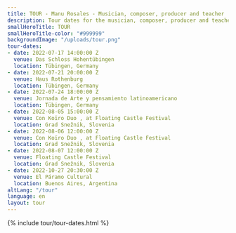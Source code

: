 ```yaml
---
title: TOUR - Manu Rosales - Musician, composer, producer and teacher
description: Tour dates for the musician, composer, producer and teacher Manu Rosales.
smallHeroTitle: TOUR
smallHeroTitle-color: "#999999"
backgroundImage: "/uploads/tour.png"
tour-dates:
- date: 2022-07-17 14:00:00 Z
  venue: Das Schloss Hohentübingen
  location: Tübingen, Germany
- date: 2022-07-21 20:00:00 Z
  venue: Haus Rothenburg
  location: Tübingen, Germany
- date: 2022-07-24 18:00:00 Z
  venue: Jornada de Arte y pensamiento latinoamericano
  location: Tübingen, Germany
- date: 2022-08-05 15:00:00 Z
  venue: Con Koïro Duo , at Floating Castle Festival
  location: Grad Snežnik, Slovenia
- date: 2022-08-06 12:00:00 Z
  venue: Con Koïro Duo , at Floating Castle Festival
  location: Grad Snežnik, Slovenia
- date: 2022-08-07 12:00:00 Z
  venue: Floating Castle Festival
  location: Grad Snežnik, Slovenia
- date: 2022-10-27 20:30:00 Z
  venue: El Páramo Cultural
  location: Buenos Aires, Argentina
altLang: "/tour"
language: en
layout: tour
---
```


<section>
  {% include tour/tour-dates.html %}
</section>
